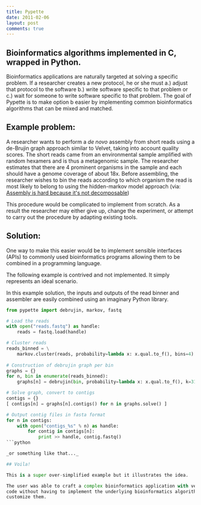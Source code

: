 ```yaml
---
title: Pypette
date: 2011-02-06    
layout: post
comments: true
---
```


## Bioinformatics algorithms implemented in C, wrapped in Python.

Bioinformatics applications are naturally targeted at solving a specific
problem. If a researcher creates a new protocol, he or she must a.) adjust that
protocol to the software b.) write software specific to that problem or c.) wait
for someone to write software specific to that problem. The goal of Pypette is
to make option b easier by implementing common bioinformatics algorithms that
can be mixed and matched.

## Example problem:

A researcher wants to perform a _de novo_ assembly from short reads using a
de-Brujin graph approach similar to Velvet, taking into account quality scores.
The short reads came from an environmental sample amplified with random hexamers
and is thus a metagenomic sample. The researcher estimates that there are 4
prominent organisms in the sample and each should have a genome coverage of
about 18x. Before assembling, the researcher wishes to bin the reads according
to which organism the read is most likely to belong to using the hidden-markov
model approach (via: [Assembly is hard because it's not
decomposable](http://ivory.idyll.org/blog/aug-10/assembly-part-i.html))

This procedure would be complicated to implement from scratch. As a result the
researcher may either give up, change the experiment, or attempt to carry out
the procedure by adapting existing tools.

## Solution:

One way to make this easier would be to implement sensible interfaces (APIs) to
commonly used bioinformatics programs allowing them to be combined in a
programming language.

The following example is contrived and not implemented. It simply represents an
ideal scenario.

In this example solution, the inputs and outputs of the read binner and
assembler are easily combined using an imaginary Python library.

```python
from pypette import debrujin, markov, fastq

# Load the reads
with open("reads.fastq") as handle:
    reads = fastq.load(handle)

# Cluster reads
reads_binned = \
    markov.cluster(reads, probability=lambda x: x.qual.to_f(), bins=4)
    
# Construction of debrujin graph per bin
graphs = {}
for n, bin in enumerate(reads_binned):
    graphs[n] = debrujin(bin, probability=lambda x: x.qual.to_f(), k=31)

# Solve graph, convert to contigs
contigs = {}
[ contigs[n] = graphs[n].contigs() for n in graphs.solve() ]

# Output contig files in fasta format
for n in contigs:
    with open("contigs_%s" % n) as handle:
        for contig in contigs[n]:
            print >> handle, contig.fastq()
```python

_or something like that..._

## Voila!

This is a super over-simplified example but it illustrates the idea.

The user was able to craft a complex bioinformatics application with very little
code without having to implement the underlying bioinformatics algorithms, just
customize them.
